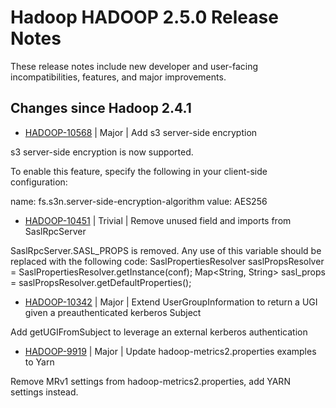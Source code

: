 # Hadoop HADOOP 2.5.0 Release Notes

These release notes include new developer and user-facing incompatibilities, features, and major improvements.

## Changes since Hadoop 2.4.1

* [HADOOP-10568](https://issues.apache.org/jira/browse/HADOOP-10568) | Major | Add s3 server-side encryption

s3 server-side encryption is now supported.

To enable this feature, specify the following in your client-side configuration:

name: fs.s3n.server-side-encryption-algorithm
value: AES256

* [HADOOP-10451](https://issues.apache.org/jira/browse/HADOOP-10451) | Trivial | Remove unused field and imports from SaslRpcServer

SaslRpcServer.SASL\_PROPS is removed.
Any use of this variable  should be replaced with the following code: 
SaslPropertiesResolver saslPropsResolver = SaslPropertiesResolver.getInstance(conf); 
Map&lt;String, String&gt; sasl\_props = saslPropsResolver.getDefaultProperties();

* [HADOOP-10342](https://issues.apache.org/jira/browse/HADOOP-10342) | Major | Extend UserGroupInformation to return a UGI given a preauthenticated kerberos Subject

Add getUGIFromSubject to leverage an external kerberos authentication

* [HADOOP-9919](https://issues.apache.org/jira/browse/HADOOP-9919) | Major | Update hadoop-metrics2.properties examples to Yarn

Remove MRv1 settings from hadoop-metrics2.properties, add YARN settings instead.



